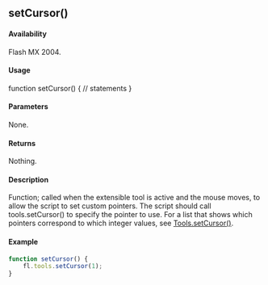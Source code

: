## setCursor()

#### Availability

Flash MX 2004.

#### Usage

function setCursor() {
// statements
}

#### Parameters

None.

#### Returns

Nothing.

#### Description

Function; called when the extensible tool is active and the mouse moves, to allow the script to set custom pointers. The script should call tools.setCursor() to specify the pointer to use. For a list that shows which pointers correspond to which integer values, see [Tools.setCursor()](../Tools_object/Tools8.md).

#### Example

```javascript
function setCursor() {
    fl.tools.setCursor(1);
}
```
